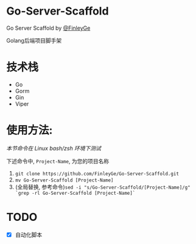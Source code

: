 # Go-Server-Scaffold
Go Server Scaffold by [@FinleyGe](https://github.com/FinleyGe)

Golang后端项目脚手架
# 技术栈
- Go
- Gorm
- Gin
- Viper

# 使用方法:
*本节命令在 Linux bash/zsh 环境下测试*

下述命令中, `Project-Name`, 为您的项目名称
1. `git clone https://github.com/FinleyGe/Go-Server-Scaffold.git`
2. `mv Go-Server-Scaffold [Project-Name]`
3. (全局替换, 参考命令)``sed -i "s/Go-Server-Scaffold/[Project-Name]/g" `grep -rl Go-Server-Scaffold [Project-Name]` ``

# TODO
- [x] 自动化脚本
